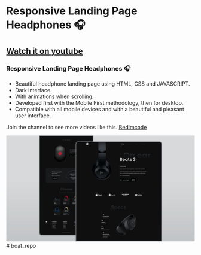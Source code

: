 # Responsive Landing Page Headphones 🎧
## [Watch it on youtube](https://youtu.be/wXnlHIvKnTM)
### Responsive Landing Page Headphones 🎧

- Beautiful headphone landing page using HTML, CSS and JAVASCRIPT.
- Dark interface.
- With animations when scrolling.
- Developed first with the Mobile First methodology, then for desktop.
- Compatible with all mobile devices and with a beautiful and pleasant user interface.

Join the channel to see more videos like this. [Bedimcode](https://www.youtube.com/c/Bedimcode)

![](/preview.png)
#   b o a t _ r e p o 
 
 